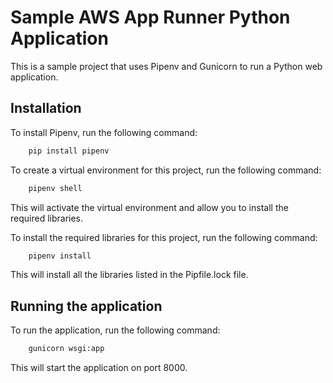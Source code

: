 # Sample AWS App Runner Python Application
This is a sample project that uses Pipenv and Gunicorn to run a Python web application.

## Installation
To install Pipenv, run the following command:

```bash
    pip install pipenv
```
To create a virtual environment for this project, run the following command:
```bash
    pipenv shell
```

This will activate the virtual environment and allow you to install the required libraries.

To install the required libraries for this project, run the following command:
```bash
    pipenv install
```
This will install all the libraries listed in the Pipfile.lock file.

## Running the application
To run the application, run the following command:
```bash
    gunicorn wsgi:app
```
This will start the application on port 8000.

